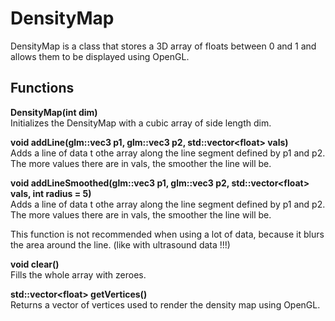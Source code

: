 # DensityMap

DensityMap is a class that stores a 3D array of floats between 0 and 1 and allows them to be displayed using OpenGL.

## Functions

<b>DensityMap(int dim)</b>  
Initializes the DensityMap with a cubic array of side length dim.

<b>void addLine(glm::vec3 p1, glm::vec3 p2, std::vector&lt;float&gt; vals)</b>  
Adds a line of data t othe array along the line segment defined by p1 and p2.
The more values there are in vals, the smoother the line will be.

<b>void addLineSmoothed(glm::vec3 p1, glm::vec3 p2, std::vector&lt;float&gt; vals, int radius = 5)</b>  
Adds a line of data t othe array along the line segment defined by p1 and p2.
The more values there are in vals, the smoother the line will be.

This function is not recommended when using a lot of data, because it blurs the area around the line.
(like with ultrasound data !!!)

<b>void clear()</b>  
Fills the whole array with zeroes.

<b>std::vector&lt;float&gt; getVertices()</b>  
Returns a vector of vertices used to render the density map using OpenGL.
